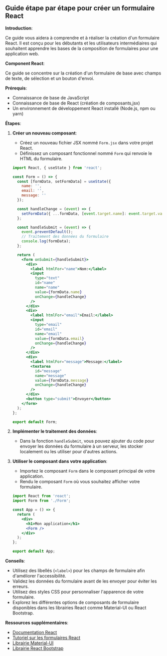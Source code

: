 ##  Guide étape par étape pour créer un formulaire React

**Introduction**:

Ce guide vous aidera à comprendre et à réaliser la création d'un formulaire React. Il est conçu pour les débutants et les utilisateurs intermédiaires qui souhaitent apprendre les bases de la composition de formulaires pour une application web. 

**Component React**:

Ce guide se concentre sur la création d'un formulaire de base avec champs de texte, de sélection et un bouton d'envoi. 

**Prérequis**:

* Connaissance de base de JavaScript
* Connaissance de base de React (création de composants,jsx)
* Un environnement de développement React installé (Node.js, npm ou yarn)

**Étapes**:

1. **Créer un nouveau composant**:

   * Créez un nouveau fichier JSX nommé `Form.jsx` dans votre projet React.
   * Définissez un composant fonctionnel nommé `Form` qui renvoie le HTML du formulaire.

   ```jsx
   import React, { useState } from 'react';

   const Form = () => {
     const [formData, setFormData] = useState({
       name: '',
       email: '',
       message: ''
     });

     const handleChange = (event) => {
       setFormData({ ...formData, [event.target.name]: event.target.value });
     };

     const handleSubmit = (event) => {
       event.preventDefault();
       // Traitement des données du formulaire
       console.log(formData);
     };

     return (
       <form onSubmit={handleSubmit}>
         <div>
           <label htmlFor="name">Nom:</label>
           <input
             type="text"
             id="name"
             name="name"
             value={formData.name}
             onChange={handleChange}
           />
         </div>
         <div>
           <label htmlFor="email">Email:</label>
           <input
             type="email"
             id="email"
             name="email"
             value={formData.email}
             onChange={handleChange}
           />
         </div>
         <div>
           <label htmlFor="message">Message:</label>
           <textarea
             id="message"
             name="message"
             value={formData.message}
             onChange={handleChange}
           />
         </div>
         <button type="submit">Envoyer</button>
       </form>
     );
   };

   export default Form;
   ```

2. **Implémenter le traitement des données**:

   * Dans la fonction `handleSubmit`, vous pouvez ajouter du code pour envoyer les données du formulaire à un serveur, les stocker localement ou les utiliser pour d'autres actions.

3. **Utiliser le composant dans votre application**:

   * Importez le composant `Form` dans le composant principal de votre application.
   * Rendu le composant `Form` où vous souhaitez afficher votre formulaire.

   ```jsx
   import React from 'react';
   import Form from './Form';

   const App = () => {
     return (
       <div>
         <h1>Mon application</h1>
         <Form />
       </div>
     );
   };

   export default App;
   ```

**Conseils**:

* Utilisez des libellés (`<label>`) pour les champs de formulaire afin d'améliorer l'accessibilité.
* Validez les données du formulaire avant de les envoyer pour éviter les erreurs.
* Utilisez des styles CSS pour personnaliser l'apparence de votre formulaire.
* Explorez les différentes options de composants de formulaire disponibles dans les librairies React comme Material-UI ou React Bootstrap.

**Ressources supplémentaires**:

* [Documentation React](https://reactjs.org/docs/forms.html)
* [Tutoriel sur les formulaires React](https://www.freecodecamp.org/news/react-forms-tutorial/)
* [Librairie Material-UI](https://mui.com/)
* [Librairie React Bootstrap](https://react-bootstrap.github.io/)



